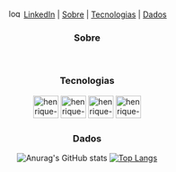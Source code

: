 
<!-- ![Olá](https://github.com/Henriquevianam/thiagodaurizio/blob/master/Header.png) -->

<p align="center">
  <img width="25" height="15" alt="logo-linkedin" src="https://cdn.jsdelivr.net/gh/devicons/devicon/icons/linkedin/linkedin-original.svg" /> <a href="https://www.linkedin.com/in/henrique-viana-monteiro-8a8a78107/" target="_blank"> LinkedIn</a> |
  <a href="#sobre">Sobre</a> |
  <a href="#tecnologias">Tecnologias</a> |
  <a href="#dados">Dados</a>
 </p>



<div align="center">

### Sobre
  
<div style="display: inline_block" align="left"><br/>
  
  <!-- - Olá, sou um Desenvolvedor Web Full-Stack. -->
  <!-- - Tenho bastante afinidade com ReactJS, estilização, lógica e estou a procura de oportunidades. -->
  
</div>

### Tecnologias
  
<div style="display: inline_block" align="center">

  <img width="45" height="40" alt="henrique-html"  src="https://cdn.jsdelivr.net/gh/devicons/devicon/icons/html5/html5-plain-wordmark.svg" />
  <img width="45" height="40" alt="henrique-css"  src="https://cdn.jsdelivr.net/gh/devicons/devicon/icons/css3/css3-plain-wordmark.svg" />
  <img width="45" height="40" alt="henrique-javascript"  src="https://cdn.jsdelivr.net/gh/devicons/devicon/icons/javascript/javascript-plain.svg" />
  <!-- <img width="45" height="40" alt="henrique-typescript"  src="https://cdn.jsdelivr.net/gh/devicons/devicon/icons/typescript/typescript-plain.svg" />  -->
  <!-- <img width="45" height="40" alt="henrique-react"  src="https://cdn.jsdelivr.net/gh/devicons/devicon/icons/react/react-original-wordmark.svg" /> -->
  <!-- <img width="45" height="40" alt="henrique-mysql"  src="https://cdn.jsdelivr.net/gh/devicons/devicon/icons/mysql/mysql-original-wordmark.svg" /> -->
  <!-- <img width="45" height="40" alt="henrique-nodejs"  src="https://cdn.jsdelivr.net/gh/devicons/devicon/icons/nodejs/nodejs-original-wordmark.svg" /> -->
  <img width="45" height="40" alt="henrique-github" src="https://cdn.jsdelivr.net/gh/devicons/devicon/icons/github/github-original-wordmark.svg" />
  <!-- <img width="45" height="40" alt="henrique-git"  src="https://cdn.jsdelivr.net/gh/devicons/devicon/icons/git/git-original-wordmark.svg" /> -->

</div>

### Dados
  
<div style="display: inline_block">
  
![Anurag's GitHub stats](https://github-readme-stats.vercel.app/api?username=Henriquevianam&theme=dark&show_icons=true) [![Top Langs](https://github-readme-stats.vercel.app/api/top-langs/?username=Henriquevianam&layout=compact&theme=dark&show)](https://github.com/Henriquevianam/github-readme-stats)

</div>

  
</div>  

<!--
**Henriquevianam/Henriquevianam** is a ✨ _special_ ✨ repository because its `README.md` (this file) appears on your GitHub profile.
<h2 align="center" style="color:red">  "Olá Mundo" Henrique aqui ☺️💻 </h2>

Here are some ideas to get you started:

- 🔭 I’m currently working on ...
- 🌱 I’m currently learning ...
- 👯 I’m looking to collaborate on ...
- 🤔 I’m looking for help with ...
- 💬 Ask me about ...
- 📫 How to reach me: ...
- 😄 Pronouns: ...
- ⚡ Fun fact: ...
-->
